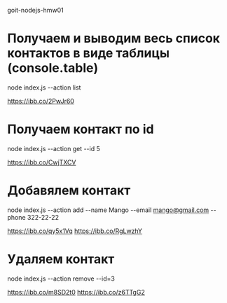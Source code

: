 goit-nodejs-hmw01

# Получаем и выводим весь список контактов в виде таблицы (console.table)

node index.js --action list

https://ibb.co/2PwJr60

# Получаем контакт по id

node index.js --action get --id 5

https://ibb.co/CwjTXCV

# Добавялем контакт

node index.js --action add --name Mango --email mango@gmail.com --phone
322-22-22

https://ibb.co/qy5x1Vq https://ibb.co/RgLwzhY

# Удаляем контакт

node index.js --action remove --id=3

https://ibb.co/m8SD2t0 https://ibb.co/z6TTgG2
